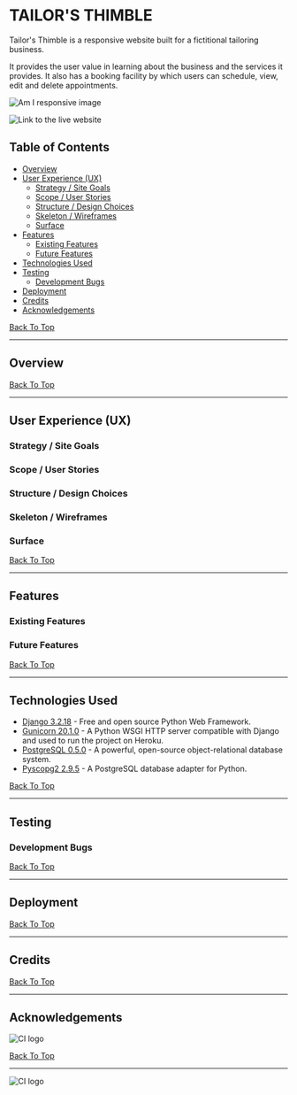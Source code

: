 
# TAILOR'S THIMBLE

Tailor's Thimble is a responsive website built for a fictitional tailoring business.  

It provides the user value in learning about the business and the services it provides.  It also has a booking facility by which users can schedule, view, edit and delete appointments.  

![Am I responsive image]()

![Link to the live website]()

## Table of Contents
* [Overview](#overview)
* [User Experience (UX)](#user-experience-ux)
    * [Strategy / Site Goals](#strategy--site-goals)
    * [Scope / User Stories](#scope--user-stories)
    * [Structure / Design Choices](#structure--design-choices)
    * [Skeleton / Wireframes](#skeleton--wireframes)
    * [Surface](#surface)
* [Features](#features)
    * [Existing Features](#existing-features)
    * [Future Features](#future-features)
* [Technologies Used](#technologies-used)
* [Testing](#testing)
    * [Development Bugs](#development-bugs)
* [Deployment](#deployment)
* [Credits](#credits)
* [Acknowledgements](#acknowledgements)

[Back To Top](#tailors-thimble)

____

## Overview

[Back To Top](#table-of-contents)

____

## User Experience (UX)

### Strategy / Site Goals
### Scope / User Stories
### Structure / Design Choices
### Skeleton / Wireframes
### Surface

[Back To Top](#table-of-contents)

____

## Features

### Existing Features
### Future Features

[Back To Top](#table-of-contents)

_____

## Technologies Used

* [Django 3.2.18](https://www.djangoproject.com/) - Free and open source Python Web Framework.
* [Gunicorn 20.1.0](https://gunicorn.org/) - A Python WSGI HTTP server compatible with Django and used to run the project on Heroku.
* [PostgreSQL 0.5.0](https://www.postgresql.org/) - A powerful, open-source object-relational database system.
* [Pyscopg2 2.9.5](https://www.psycopg.org/docs/) - A PostgreSQL database adapter for Python.

[Back To Top](#table-of-contents)

____

## Testing

### Development Bugs

[Back To Top](#table-of-contents)

____

## Deployment

[Back To Top](#table-of-contents)

____

## Credits

[Back To Top](#table-of-contents)

____

## Acknowledgements


![CI logo](https://codeinstitute.s3.amazonaws.com/fullstack/ci_logo_small.png)


[Back To Top](#table-of-contents)

____







![CI logo](https://codeinstitute.s3.amazonaws.com/fullstack/ci_logo_small.png)


